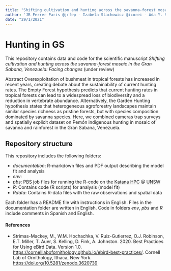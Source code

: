 ```yaml
---
title: "Shifting cultivation and hunting across the savanna-forest mosaic in the Gran Sabana, Venezuela"
author: 'JR Ferrer Paris @jrfep - Izabela Stachowicz @icorei - Ada Y. Sánchez Mercado @adasanchez'
date: "29/1/2021"
---
```


# Hunting in GS

This repository contains data and code for the scientific manuscript _Shifting cultivation and hunting across the savanna-forest mosaic in the Gran Sabana, Venezuela: Facing changes_ (under review)

Abstract Overexploitation of bushmeat in tropical forests has increased in recent years, creating debate about the sustainability of current hunting rates. The Empty Forest hypothesis predicts that current hunting rates in tropical forests can lead to a widespread loss of biodiversity and a reduction in vertebrate abundance. Alternatively, the Garden Hunting hypothesis states that heterogeneous agroforestry landscapes maintain similar species richness as pristine forests, but with species composition dominated by savanna species. Here, we combined cameras trap surveys and spatially explicit dataset on Pemón indigenous hunting in mosaic of savanna and rainforest in the Gran Sabana, Venezuela.

## Repository structure

This repository includes the following folders:

* *documentation*: R-markdown files and PDF output describing the model fit and analysis
* *env*:
* *pbs*: PBS job files for running the R-code on the [Katana HPC](https://unsw-restech.github.io/index.html) @ [UNSW](https://github.com/unsw-edu-au)
* *R*: Contains code (R scripts) for analysis (model fit)
* *Rdata*: Contains R-data files with the raw observations and spatial data

Each folder has a README file with instructions in English. Files in the documentation folder are written in English. Code in folders _env_, _pbs_ and _R_ include comments in Spanish and English.

#### References


* Strimas-Mackey, M., W.M. Hochachka, V. Ruiz-Gutierrez, O.J. Robinson, E.T. Miller, T. Auer, S. Kelling, D. Fink, A. Johnston. 2020. Best Practices for Using eBird Data. Version 1.0. https://cornelllabofornithology.github.io/ebird-best-practices/. Cornell Lab of Ornithology, Ithaca, New York. https://doi.org/10.5281/zenodo.3620739
